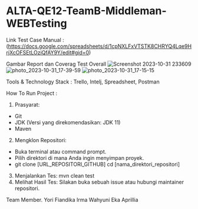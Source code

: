 # ALTA-QE12-TeamB-Middleman-WEBTesting #

Link Test Case Manual : (https://docs.google.com/spreadsheets/d/1cpNXLFxVTSTK8CHRYQ4Lqe9HrjXcOFSEtLOziQfAY9Y/edit#gid=0)

Gambar Report dan Coverag Test Overall
![Screenshot 2023-10-31 233609](https://github.com/yorigustama/ALTA-QE12-TeamB-Middleman-APITesting/assets/50369208/3087ccd7-1052-4462-8302-69464b9e85b0)
![photo_2023-10-31_17-39-59](https://github.com/yorigustama/ALTA-QE12-TeamB-Middleman-APITesting/assets/50369208/1c051a35-07a1-4693-bf9d-f52fbd285936)
![photo_2023-10-31_17-15-15](https://github.com/yorigustama/ALTA-QE12-TeamB-Middleman-APITesting/assets/50369208/5b46bc72-c9a6-440e-8157-3b72c3fdf663)




Tools & Technology Stack : Trello, Intelj, Spreadsheet, Postman 

How To Run Project :

1. Prasyarat:
* Git
* JDK (Versi yang direkomendasikan: JDK 11)
* Maven
2. Mengklon Repositori:
* Buka terminal atau command prompt.
* Pilih direktori di mana Anda ingin menyimpan proyek.
* git clone [URL_REPOSITORI_GITHUB] cd [nama_direktori_repositori]
3. Menjalankan Tes: mvn clean test
4. Melihat Hasil Tes: Silakan buka sebuah issue atau hubungi maintainer repositori.

Team Member.
Yori Fiandika
Irma Wahyuni
Eka Aprillia
